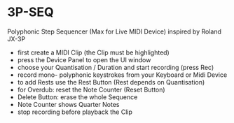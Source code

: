 # 3P-SEQ
Polyphonic Step Sequencer (Max for Live MIDI Device) inspired by Roland JX-3P 

- first create a MIDI Clip (the Clip must be highlighted)
- press the Device Panel to open the UI window
- choose your Quantisation / Duration and start recording (press Rec)
- record mono- polyphonic keystrokes from your Keyboard or Midi Device 
- to add Rests use the Rest Button (Rest depends on Quantisation)
- for Overdub: reset the Note Counter (Reset Button)
- Delete Button: erase the whole Sequence
- Note Counter shows Quarter Notes
- stop recording before playback the Clip
